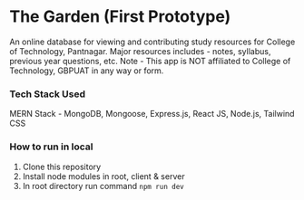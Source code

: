 # The Garden (First Prototype)
An online database for viewing and contributing study resources for College of Technology, Pantnagar. Major resources includes - notes, syllabus, previous year questions, etc. 
Note - This app is NOT affiliated to College of Technology, GBPUAT in any way or form. 

### Tech Stack Used
MERN Stack - MongoDB, Mongoose, Express.js, React JS, Node.js, Tailwind CSS

### How to run in local
1. Clone this repository
2. Install node modules in root, client & server
3. In root directory run command ```npm run dev```
